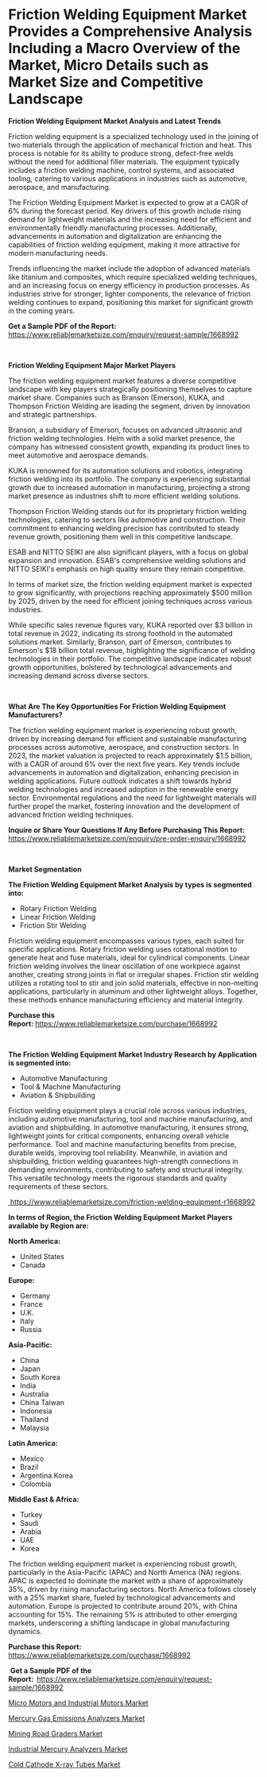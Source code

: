 <p><h1>Friction Welding Equipment Market Provides a Comprehensive Analysis Including a Macro Overview of the Market, Micro Details such as Market Size and Competitive Landscape</h1></p><p><strong>Friction Welding Equipment Market Analysis and Latest Trends</strong></p>
<p><p>Friction welding equipment is a specialized technology used in the joining of two materials through the application of mechanical friction and heat. This process is notable for its ability to produce strong, defect-free welds without the need for additional filler materials. The equipment typically includes a friction welding machine, control systems, and associated tooling, catering to various applications in industries such as automotive, aerospace, and manufacturing.</p><p>The Friction Welding Equipment Market is expected to grow at a CAGR of 6% during the forecast period. Key drivers of this growth include rising demand for lightweight materials and the increasing need for efficient and environmentally friendly manufacturing processes. Additionally, advancements in automation and digitalization are enhancing the capabilities of friction welding equipment, making it more attractive for modern manufacturing needs.</p><p>Trends influencing the market include the adoption of advanced materials like titanium and composites, which require specialized welding techniques, and an increasing focus on energy efficiency in production processes. As industries strive for stronger, lighter components, the relevance of friction welding continues to expand, positioning this market for significant growth in the coming years.</p></p>
<p><strong>Get a Sample PDF of the Report:&nbsp;</strong> <a href="https://www.reliablemarketsize.com/enquiry/request-sample/1668992?utm_campaign=1131&utm_medium=2&utm_source=Github&utm_content=ia&utm_term=28022025&utm_id=friction-welding-equipment">https://www.reliablemarketsize.com/enquiry/request-sample/1668992</a></p>
<p>&nbsp;</p>
<p><strong>Friction Welding Equipment Major Market Players</strong></p>
<p><p>The friction welding equipment market features a diverse competitive landscape with key players strategically positioning themselves to capture market share. Companies such as Branson (Emerson), KUKA, and Thompson Friction Welding are leading the segment, driven by innovation and strategic partnerships.</p><p>Branson, a subsidiary of Emerson, focuses on advanced ultrasonic and friction welding technologies. Helm with a solid market presence, the company has witnessed consistent growth, expanding its product lines to meet automotive and aerospace demands.</p><p>KUKA is renowned for its automation solutions and robotics, integrating friction welding into its portfolio. The company is experiencing substantial growth due to increased automation in manufacturing, projecting a strong market presence as industries shift to more efficient welding solutions.</p><p>Thompson Friction Welding stands out for its proprietary friction welding technologies, catering to sectors like automotive and construction. Their commitment to enhancing welding precision has contributed to steady revenue growth, positioning them well in this competitive landscape.</p><p>ESAB and NITTO SEIKI are also significant players, with a focus on global expansion and innovation. ESAB's comprehensive welding solutions and NITTO SEIKI's emphasis on high quality ensure they remain competitive.</p><p>In terms of market size, the friction welding equipment market is expected to grow significantly, with projections reaching approximately $500 million by 2025, driven by the need for efficient joining techniques across various industries.</p><p>While specific sales revenue figures vary, KUKA reported over $3 billion in total revenue in 2022, indicating its strong foothold in the automated solutions market. Similarly, Branson, part of Emerson, contributes to Emerson's $18 billion total revenue, highlighting the significance of welding technologies in their portfolio. The competitive landscape indicates robust growth opportunities, bolstered by technological advancements and increasing demand across diverse sectors.</p></p>
<p>&nbsp;</p>
<p><strong>What Are The Key Opportunities For Friction Welding Equipment Manufacturers?</strong></p>
<p><p>The friction welding equipment market is experiencing robust growth, driven by increasing demand for efficient and sustainable manufacturing processes across automotive, aerospace, and construction sectors. In 2023, the market valuation is projected to reach approximately $1.5 billion, with a CAGR of around 6% over the next five years. Key trends include advancements in automation and digitalization, enhancing precision in welding applications. Future outlook indicates a shift towards hybrid welding technologies and increased adoption in the renewable energy sector. Environmental regulations and the need for lightweight materials will further propel the market, fostering innovation and the development of advanced friction welding techniques.</p></p>
<p><strong>Inquire or Share Your Questions If Any Before Purchasing This Report:</strong> <a href="https://www.reliablemarketsize.com/enquiry/pre-order-enquiry/1668992?utm_campaign=1131&utm_medium=2&utm_source=Github&utm_content=ia&utm_term=28022025&utm_id=friction-welding-equipment">https://www.reliablemarketsize.com/enquiry/pre-order-enquiry/1668992</a></p>
<p>&nbsp;</p>
<p><strong>Market Segmentation</strong></p>
<p><strong>The Friction Welding Equipment Market Analysis by types is segmented into:</strong></p>
<p><ul><li>Rotary Friction Welding</li><li>Linear Friction Welding</li><li>Friction Stir Welding</li></ul></p>
<p><p>Friction welding equipment encompasses various types, each suited for specific applications. Rotary friction welding uses rotational motion to generate heat and fuse materials, ideal for cylindrical components. Linear friction welding involves the linear oscillation of one workpiece against another, creating strong joints in flat or irregular shapes. Friction stir welding utilizes a rotating tool to stir and join solid materials, effective in non-melting applications, particularly in aluminum and other lightweight alloys. Together, these methods enhance manufacturing efficiency and material integrity.</p></p>
<p><strong>Purchase this Report:&nbsp;</strong><a href="https://www.reliablemarketsize.com/purchase/1668992?utm_campaign=1131&utm_medium=2&utm_source=Github&utm_content=ia&utm_term=28022025&utm_id=friction-welding-equipment">https://www.reliablemarketsize.com/purchase/1668992</a></p>
<p>&nbsp;</p>
<p><strong>The Friction Welding Equipment Market Industry Research by Application is segmented into:</strong></p>
<p><ul><li>Automotive Manufacturing</li><li>Tool & Machine Manufacturing</li><li>Aviation & Shipbuilding</li></ul></p>
<p><p>Friction welding equipment plays a crucial role across various industries, including automotive manufacturing, tool and machine manufacturing, and aviation and shipbuilding. In automotive manufacturing, it ensures strong, lightweight joints for critical components, enhancing overall vehicle performance. Tool and machine manufacturing benefits from precise, durable welds, improving tool reliability. Meanwhile, in aviation and shipbuilding, friction welding guarantees high-strength connections in demanding environments, contributing to safety and structural integrity. This versatile technology meets the rigorous standards and quality requirements of these sectors.</p></p>
<p><a href="https://www.reliablemarketsize.com/friction-welding-equipment-r1668992?utm_campaign=1131&utm_medium=2&utm_source=Github&utm_content=ia&utm_term=28022025&utm_id=friction-welding-equipment">&nbsp;https://www.reliablemarketsize.com/friction-welding-equipment-r1668992</a></p>
<p><strong>In terms of Region, the Friction Welding Equipment Market Players available by Region are:</strong></p>
<p>
    <p> <strong> North America: </strong>
        <ul>
            <li>United States</li>
            <li>Canada</li>
        </ul>
        </p> 
    <p> <strong> Europe: </strong>
        <ul>
            <li>Germany</li>
            <li>France</li>
            <li>U.K.</li>
            <li>Italy</li>
            <li>Russia</li>
        </ul>
        </p> 
    <p> <strong> Asia-Pacific: </strong>
        <ul>
            <li>China</li>
            <li>Japan</li>
            <li>South Korea</li>
            <li>India</li>
            <li>Australia</li>
            <li>China Taiwan</li>
            <li>Indonesia</li>
            <li>Thailand</li>
            <li>Malaysia</li>
        </ul>
        </p> 
    <p> <strong> Latin America: </strong>
        <ul>
            <li>Mexico</li>
            <li>Brazil</li>
            <li>Argentina Korea</li>
            <li>Colombia</li>
        </ul>
        </p> 
    <p> <strong> Middle East & Africa: </strong>
        <ul>
            <li>Turkey</li>
            <li>Saudi</li>
            <li>Arabia</li>
            <li>UAE</li>
            <li>Korea</li>
        </ul>
    </p>
    </p>
<p><p>The friction welding equipment market is experiencing robust growth, particularly in the Asia-Pacific (APAC) and North America (NA) regions. APAC is expected to dominate the market with a share of approximately 35%, driven by rising manufacturing sectors. North America follows closely with a 25% market share, fueled by technological advancements and automation. Europe is projected to contribute around 20%, with China accounting for 15%. The remaining 5% is attributed to other emerging markets, underscoring a shifting landscape in global manufacturing dynamics.</p></p>
<p><strong>Purchase this Report: </strong><a href="https://www.reliablemarketsize.com/purchase/1668992?utm_campaign=1131&utm_medium=2&utm_source=Github&utm_content=ia&utm_term=28022025&utm_id=friction-welding-equipment">https://www.reliablemarketsize.com/purchase/1668992</a></p>
<p>&nbsp;<strong>Get a Sample PDF of the Report:&nbsp;&nbsp;</strong><a href="https://www.reliablemarketsize.com/enquiry/request-sample/1668992?utm_campaign=1131&utm_medium=2&utm_source=Github&utm_content=ia&utm_term=28022025&utm_id=friction-welding-equipment">https://www.reliablemarketsize.com/enquiry/request-sample/1668992</a></p>
<p><strong></strong></p>
<p><p><a href="https://github.com/wyettillesr4/Market-Research-Report-List-1/blob/main/micro-motors-and-industrial-motors-market.md?utm_campaign=1131&utm_medium=2&utm_source=Github&utm_content=ia&utm_term=28022025&utm_id=friction-welding-equipment">Micro Motors and Industrial Motors Market</a></p><p><a href="https://github.com/bufkamaiahi7/Market-Research-Report-List-1/blob/main/mercury-gas-emissions-analyzers-market.md?utm_campaign=1131&utm_medium=2&utm_source=Github&utm_content=ia&utm_term=28022025&utm_id=friction-welding-equipment">Mercury Gas Emissions Analyzers Market</a></p><p><a href="https://github.com/supashcriana/Market-Research-Report-List-1/blob/main/mining-road-graders-market.md?utm_campaign=1131&utm_medium=2&utm_source=Github&utm_content=ia&utm_term=28022025&utm_id=friction-welding-equipment">Mining Road Graders Market</a></p><p><a href="https://github.com/vigatoimrene04/Market-Research-Report-List-1/blob/main/industrial-mercury-analyzers-market.md?utm_campaign=1131&utm_medium=2&utm_source=Github&utm_content=ia&utm_term=28022025&utm_id=friction-welding-equipment">Industrial Mercury Analyzers Market</a></p><p><a href="https://github.com/gasiorgary79/Market-Research-Report-List-1/blob/main/cold-cathode-x-ray-tubes-market.md?utm_campaign=1131&utm_medium=2&utm_source=Github&utm_content=ia&utm_term=28022025&utm_id=friction-welding-equipment">Cold Cathode X-ray Tubes Market</a></p></p>